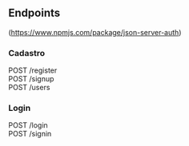 ## Endpoints

(https://www.npmjs.com/package/json-server-auth)

### Cadastro

POST /register <br/>
POST /signup <br/>
POST /users

### Login
POST /login <br/>
POST /signin

